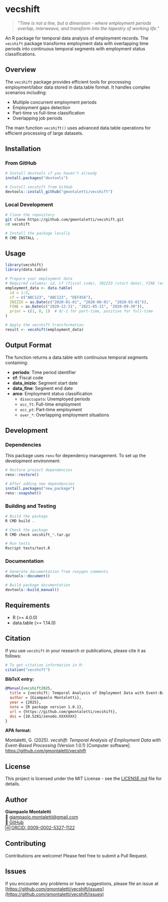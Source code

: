 # vecshift

> *"Time is not a line, but a dimension - where employment periods overlap, interweave, and transform into the tapestry of working life."*

An R package for temporal data analysis of employment records. The `vecshift` package transforms employment data with overlapping time periods into continuous temporal segments with employment status classifications.

## Overview

The `vecshift` package provides efficient tools for processing employment/labor data stored in data.table format. It handles complex scenarios including:

- Multiple concurrent employment periods
- Employment gaps detection
- Part-time vs full-time classification
- Overlapping job periods

The main function `vecshift()` uses advanced data.table operations for efficient processing of large datasets.

## Installation

### From GitHub

```r
# Install devtools if you haven't already
install.packages("devtools")

# Install vecshift from GitHub
devtools::install_github("gmontaletti/vecshift")
```

### Local Development

```bash
# Clone the repository
git clone https://github.com/gmontaletti/vecshift.git
cd vecshift

# Install the package locally
R CMD INSTALL .
```

## Usage

```r
library(vecshift)
library(data.table)

# Prepare your employment data
# Required columns: id, cf (fiscal code), INIZIO (start date), FINE (end date), prior (employment type)
employment_data <- data.table(
  id = 1:3,
  cf = c("ABC123", "ABC123", "DEF456"),
  INIZIO = as.Date(c("2020-01-01", "2020-06-01", "2020-03-01")),
  FINE = as.Date(c("2020-12-31", "2021-05-31", "2020-09-30")),
  prior = c(1, 0, 1)  # 0/-1 for part-time, positive for full-time
)

# Apply the vecshift transformation
result <- vecshift(employment_data)
```

## Output Format

The function returns a data.table with continuous temporal segments containing:

- **periodo**: Time period identifier
- **cf**: Fiscal code
- **data_inizio**: Segment start date
- **data_fine**: Segment end date
- **arco**: Employment status classification
  - `disoccupato`: Unemployed periods
  - `occ_ft`: Full-time employment
  - `occ_pt`: Part-time employment
  - `over_*`: Overlapping employment situations

## Development

### Dependencies

This package uses `renv` for dependency management. To set up the development environment:

```r
# Restore project dependencies
renv::restore()

# After adding new dependencies
install.packages("new_package")
renv::snapshot()
```

### Building and Testing

```bash
# Build the package
R CMD build .

# Check the package
R CMD check vecshift_*.tar.gz

# Run tests
Rscript tests/test.R
```

### Documentation

```r
# Generate documentation from roxygen comments
devtools::document()

# Build package documentation
devtools::build_manual()
```

## Requirements

- R (>= 4.0.0)
- data.table (>= 1.14.0)

## Citation

If you use `vecshift` in your research or publications, please cite it as follows:

```r
# To get citation information in R:
citation("vecshift")
```

**BibTeX entry:**

```bibtex
@Manual{vecshift2025,
  title = {vecshift: Temporal Analysis of Employment Data with Event-Based Processing},
  author = {Giampaolo Montaletti},
  year = {2025},
  note = {R package version 1.0.1},
  url = {https://github.com/gmontaletti/vecshift},
  doi = {10.5281/zenodo.XXXXXXX}
}
```

**APA format:**

Montaletti, G. (2025). *vecshift: Temporal Analysis of Employment Data with Event-Based Processing* (Version 1.0.1) [Computer software]. https://github.com/gmontaletti/vecshift

## License

This project is licensed under the MIT License - see the [LICENSE.md](LICENSE.md) file for details.

## Author

**Giampaolo Montaletti**  
📧 giampaolo.montaletti@gmail.com  
🔗 [GitHub](https://github.com/gmontaletti)  
🆔 [ORCID: 0009-0002-5327-1122](https://orcid.org/0009-0002-5327-1122)

## Contributing

Contributions are welcome! Please feel free to submit a Pull Request.

## Issues

If you encounter any problems or have suggestions, please file an issue at [https://github.com/gmontaletti/vecshift/issues](https://github.com/gmontaletti/vecshift/issues)